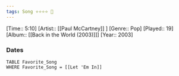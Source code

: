 ```yaml
---
tags: Song ⭐⭐⭐⭐ 💛
---
```

[Time:: 5:10]
[Artist:: [[Paul McCartney]] ]
[Genre:: Pop]
[Played:: 19]
[Album:: [[Back in the World (2003)]]]
[Year:: 2003]
### Dates
````dataview
TABLE Favorite_Song
WHERE Favorite_Song = [[Let 'Em In]]
````